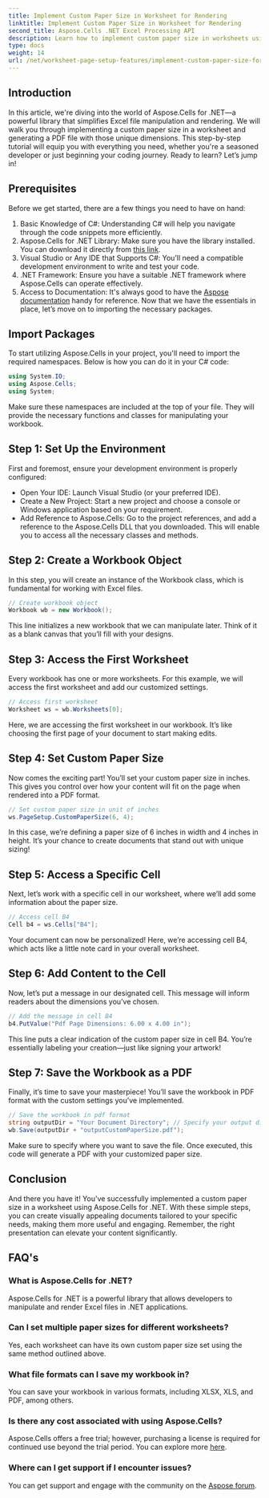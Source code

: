 ```yaml
---
title: Implement Custom Paper Size in Worksheet for Rendering
linktitle: Implement Custom Paper Size in Worksheet for Rendering
second_title: Aspose.Cells .NET Excel Processing API
description: Learn how to implement custom paper size in worksheets using Aspose.Cells for .NET. Easy steps for generating tailored PDF documents.
type: docs
weight: 14
url: /net/worksheet-page-setup-features/implement-custom-paper-size-for-rendering/
---
```

## Introduction
In this article, we're diving into the world of Aspose.Cells for .NET—a powerful library that simplifies Excel file manipulation and rendering. We will walk you through implementing a custom paper size in a worksheet and generating a PDF file with those unique dimensions. This step-by-step tutorial will equip you with everything you need, whether you're a seasoned developer or just beginning your coding journey.
Ready to learn? Let’s jump in!
## Prerequisites
Before we get started, there are a few things you need to have on hand:
1. Basic Knowledge of C#: Understanding C# will help you navigate through the code snippets more efficiently.
2. Aspose.Cells for .NET Library: Make sure you have the library installed. You can download it directly from [this link](https://releases.aspose.com/cells/net/).
3. Visual Studio or Any IDE that Supports C#: You’ll need a compatible development environment to write and test your code.
4. .NET Framework: Ensure you have a suitable .NET framework where Aspose.Cells can operate effectively.
5. Access to Documentation: It's always good to have the [Aspose documentation](https://reference.aspose.com/cells/net/) handy for reference.
Now that we have the essentials in place, let’s move on to importing the necessary packages.
## Import Packages
To start utilizing Aspose.Cells in your project, you'll need to import the required namespaces. Below is how you can do it in your C# code:
```csharp
using System.IO;
using Aspose.Cells;
using System;
```
Make sure these namespaces are included at the top of your file. They will provide the necessary functions and classes for manipulating your workbook.
## Step 1: Set Up the Environment
First and foremost, ensure your development environment is properly configured:
- Open Your IDE: Launch Visual Studio (or your preferred IDE).
- Create a New Project: Start a new project and choose a console or Windows application based on your requirement.
- Add Reference to Aspose.Cells: Go to the project references, and add a reference to the Aspose.Cells DLL that you downloaded. This will enable you to access all the necessary classes and methods.
## Step 2: Create a Workbook Object
In this step, you will create an instance of the Workbook class, which is fundamental for working with Excel files. 
```csharp
// Create workbook object
Workbook wb = new Workbook();
```
This line initializes a new workbook that we can manipulate later. Think of it as a blank canvas that you’ll fill with your designs.
## Step 3: Access the First Worksheet
Every workbook has one or more worksheets. For this example, we will access the first worksheet and add our customized settings.
```csharp
// Access first worksheet
Worksheet ws = wb.Worksheets[0];
```
Here, we are accessing the first worksheet in our workbook. It’s like choosing the first page of your document to start making edits.
## Step 4: Set Custom Paper Size
Now comes the exciting part! You’ll set your custom paper size in inches. This gives you control over how your content will fit on the page when rendered into a PDF format.
```csharp
// Set custom paper size in unit of inches
ws.PageSetup.CustomPaperSize(6, 4);
```
In this case, we’re defining a paper size of 6 inches in width and 4 inches in height. It’s your chance to create documents that stand out with unique sizing!
## Step 5: Access a Specific Cell
Next, let’s work with a specific cell in our worksheet, where we’ll add some information about the paper size.
```csharp
// Access cell B4
Cell b4 = ws.Cells["B4"];
```
Your document can now be personalized! Here, we’re accessing cell B4, which acts like a little note card in your overall worksheet.
## Step 6: Add Content to the Cell
Now, let’s put a message in our designated cell. This message will inform readers about the dimensions you’ve chosen.
```csharp
// Add the message in cell B4
b4.PutValue("Pdf Page Dimensions: 6.00 x 4.00 in");
```
This line puts a clear indication of the custom paper size in cell B4. You’re essentially labeling your creation—just like signing your artwork!
## Step 7: Save the Workbook as a PDF
Finally, it’s time to save your masterpiece! You’ll save the workbook in PDF format with the custom settings you’ve implemented.
```csharp
// Save the workbook in pdf format
string outputDir = "Your Document Directory"; // Specify your output directory
wb.Save(outputDir + "outputCustomPaperSize.pdf");
```
Make sure to specify where you want to save the file. Once executed, this code will generate a PDF with your customized paper size.
## Conclusion
And there you have it! You've successfully implemented a custom paper size in a worksheet using Aspose.Cells for .NET. With these simple steps, you can create visually appealing documents tailored to your specific needs, making them more useful and engaging. Remember, the right presentation can elevate your content significantly.
## FAQ's
### What is Aspose.Cells for .NET?
Aspose.Cells for .NET is a powerful library that allows developers to manipulate and render Excel files in .NET applications.
### Can I set multiple paper sizes for different worksheets?
Yes, each worksheet can have its own custom paper size set using the same method outlined above.
### What file formats can I save my workbook in?
You can save your workbook in various formats, including XLSX, XLS, and PDF, among others.
### Is there any cost associated with using Aspose.Cells?
Aspose.Cells offers a free trial; however, purchasing a license is required for continued use beyond the trial period. You can explore more [here](https://purchase.aspose.com/buy).
### Where can I get support if I encounter issues?
You can get support and engage with the community on the [Aspose forum](https://forum.aspose.com/c/cells/9).
